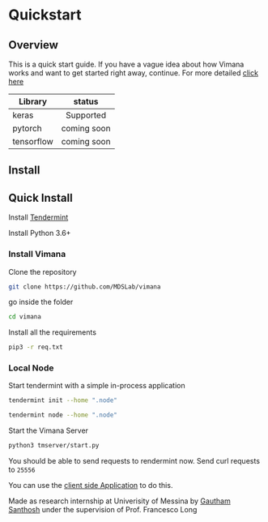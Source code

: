 # Quickstart 

## Overview

This is a quick start guide. If you have a vague idea about how Vimana works and want to get started right away, continue.
For more detailed [click here](install.md)


| Library       | status        |
| ------------- |:-------------:|
| keras         | Supported     |
| pytorch       | coming soon   |
| tensorflow    | coming soon   |

## Install 

## Quick Install 

Install [Tendermint](https://tendermint.com/docs/introduction/quick-start.html#install)

Install Python 3.6+ 

### Install Vimana

Clone the repository

```bash
git clone https://github.com/MDSLab/vimana
```

go inside the folder 

```bash
cd vimana
```

Install all the requirements

``` bash
pip3 -r req.txt
```

### Local Node

Start tendermint with a simple in-process application

``` bash
tendermint init --home ".node"

tendermint node --home ".node"
```

Start the Vimana Server

```bash
python3 tmserver/start.py
```

You should be able to send requests to rendermint now. Send curl requests to `25556`


You can use the [client side Application](django.md) to do this.

Made as research internship at Univerisity of Messina by [Gautham Santhosh](gauthamzz.com) under the supervision of Prof. Francesco Long


